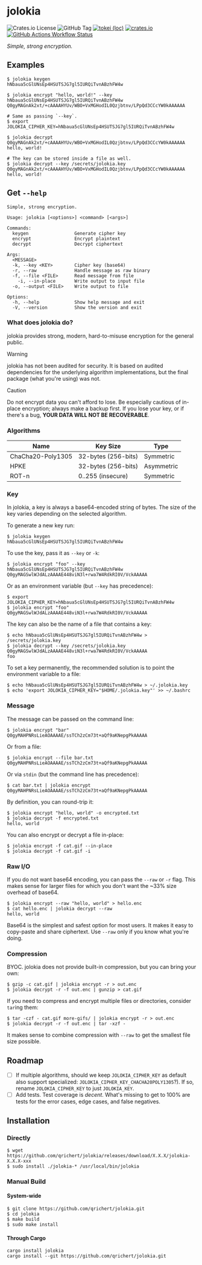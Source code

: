 # jolokia

![Crates.io License](https://img.shields.io/crates/l/jolokia)
![GitHub Tag](https://img.shields.io/github/v/tag/qrichert/jolokia?sort=semver&filter=*.*.*&label=release)
[![tokei (loc)](https://tokei.rs/b1/github/qrichert/jolokia?label=loc&style=flat)](https://github.com/XAMPPRocky/tokei)
[![crates.io](https://img.shields.io/crates/d/jolokia?logo=rust&logoColor=white&color=orange)](https://crates.io/crates/jolokia)
[![GitHub Actions Workflow Status](https://img.shields.io/github/actions/workflow/status/qrichert/jolokia/ci.yml?label=tests)](https://github.com/qrichert/jolokia/actions)

_Simple, strong encryption._

## Examples

```console
$ jolokia keygen
hNbaua5cGlUNsEp4HSUTSJG7gl5IURQiTvnABzhFW4w

$ jolokia encrypt "hello, world!" --key hNbaua5cGlUNsEp4HSUTSJG7gl5IURQiTvnABzhFW4w
Q0gyMAGnAk2xt/+cAAAAHYUv/WBO+VxMGHodIL0Qzjbtnv/LPpQd3CCcYW0kAAAAAA

# Same as passing `--key`.
$ export JOLOKIA_CIPHER_KEY=hNbaua5cGlUNsEp4HSUTSJG7gl5IURQiTvnABzhFW4w

$ jolokia decrypt Q0gyMAGnAk2xt/+cAAAAHYUv/WBO+VxMGHodIL0Qzjbtnv/LPpQd3CCcYW0kAAAAAA
hello, world!

# The key can be stored inside a file as well.
$ jolokia decrypt --key /secrets/jolokia.key Q0gyMAGnAk2xt/+cAAAAHYUv/WBO+VxMGHodIL0Qzjbtnv/LPpQd3CCcYW0kAAAAAA
hello, world!
```

## Get `--help`

```
Simple, strong encryption.

Usage: jolokia [<options>] <command> [<args>]

Commands:
  keygen                 Generate cipher key
  encrypt                Encrypt plaintext
  decrypt                Decrypt ciphertext

Args:
  <MESSAGE>
  -k, --key <KEY>        Cipher key (base64)
  -r, --raw              Handle message as raw binary
  -f, --file <FILE>      Read message from file
    -i, --in-place       Write output to input file
  -o, --output <FILE>    Write output to file

Options:
  -h, --help             Show help message and exit
  -V, --version          Show the version and exit
```

### What does jolokia do?

jolokia provides strong, modern, hard-to-misuse encryption for the
general public.

> [!WARNING]
>
> jolokia has not been audited for security. It is based on audited
> dependencies for the underlying algorithm implementations, but the
> final package (what you're using) was not.

> [!CAUTION]
>
> Do not encrypt data you can't afford to lose. Be especially cautious
> of in-place encryption; always make a backup first. If you lose your
> key, or if there's a bug, **YOUR DATA WILL NOT BE RECOVERABLE**.

### Algorithms

| Name              | Key Size            | Type       |
| ----------------- | ------------------- | ---------- |
| ChaCha20-Poly1305 | 32-bytes (256-bits) | Symmetric  |
| HPKE              | 32-bytes (256-bits) | Asymmetric |
| ROT-n             | 0..255 (insecure)   | Symmetric  |

### Key

In jolokia, a key is always a base64-encoded string of bytes. The size
of the key varies depending on the selected algorithm.

To generate a new key run:

```console
$ jolokia keygen
hNbaua5cGlUNsEp4HSUTSJG7gl5IURQiTvnABzhFW4w
```

To use the key, pass it as `--key` or `-k`:

```console
$ jolokia encrypt "foo" --key hNbaua5cGlUNsEp4HSUTSJG7gl5IURQiTvnABzhFW4w
Q0gyMAGSwlWJdALzAAAAE448viN3l+rwa7W4RdkRI0V/VckAAAAA
```

Or as an environment variable (but `--key` has precedence):

```console
$ export JOLOKIA_CIPHER_KEY=hNbaua5cGlUNsEp4HSUTSJG7gl5IURQiTvnABzhFW4w
$ jolokia encrypt "foo"
Q0gyMAGSwlWJdALzAAAAE448viN3l+rwa7W4RdkRI0V/VckAAAAA
```

The key can also be the name of a file that contains a key:

```console
$ echo hNbaua5cGlUNsEp4HSUTSJG7gl5IURQiTvnABzhFW4w > /secrets/jolokia.key
$ jolokia decrypt --key /secrets/jolokia.key Q0gyMAGSwlWJdALzAAAAE448viN3l+rwa7W4RdkRI0V/VckAAAAA
foo
```

To set a key permanently, the recommended solution is to point the
environment variable to a file:

```console
$ echo hNbaua5cGlUNsEp4HSUTSJG7gl5IURQiTvnABzhFW4w > ~/.jolokia.key
$ echo 'export JOLOKIA_CIPHER_KEY="$HOME/.jolokia.key"' >> ~/.bashrc
```

### Message

The message can be passed on the command line:

```console
$ jolokia encrypt "bar"
Q0gyMAHPNRsLieAOAAAAE/ssTCh2zCm73t+aQf9aKNepgPkAAAAA
```

Or from a file:

```console
$ jolokia encrypt --file bar.txt
Q0gyMAHPNRsLieAOAAAAE/ssTCh2zCm73t+aQf9aKNepgPkAAAAA
```

Or via `stdin` (but the command line has precedence):

```console
$ cat bar.txt | jolokia encrypt
Q0gyMAHPNRsLieAOAAAAE/ssTCh2zCm73t+aQf9aKNepgPkAAAAA
```

By definition, you can round-trip it:

```console
$ jolokia encrypt "hello, world" -o encrypted.txt
$ jolokia decrypt -f encrypted.txt
hello, world
```

You can also encrypt or decrypt a file in-place:

```console
$ jolokia encrypt -f cat.gif --in-place
$ jolokia decrypt -f cat.gif -i
```

### Raw I/O

If you do not want base64 encoding, you can pass the `--raw` or `-r`
flag. This makes sense for larger files for which you don't want the
~33% size overhead of base64.

```console
$ jolokia encrypt --raw "hello, world" > hello.enc
$ cat hello.enc | jolokia decrypt --raw
hello, world
```

Base64 is the simplest and safest option for most users. It makes it
easy to copy-paste and share ciphertext. Use `--raw` only if you know
what you're doing.

### Compression

BYOC. jolokia does not provide built-in compression, but you can bring
your own:

```console
$ gzip -c cat.gif | jolokia encrypt -r > out.enc
$ jolokia decrypt -r -f out.enc | gunzip > cat.gif
```

If you need to compress and encrypt multiple files or directories,
consider `tar`ing them:

```console
$ tar -czf - cat.gif more-gifs/ | jolokia encrypt -r > out.enc
$ jolokia decrypt -r -f out.enc | tar -xzf -
```

It makes sense to combine compression with `--raw` to get the smallest
file size possible.

## Roadmap

- [ ] If multiple algorithms, should we keep `JOLOKIA_CIPHER_KEY` as
      default also support specialized:
      `JOLOKIA_CIPHER_KEY_CHACHA20POLY1305`?). If so, rename
      `JOLOKIA_CIPHER_KEY` to just `JOLOKIA_KEY`.
- [ ] Add tests. Test coverage is _decent_. What's missing to get to
      100% are tests for the error cases, edge cases, and false
      negatives.

## Installation

### Directly

```console
$ wget https://github.com/qrichert/jolokia/releases/download/X.X.X/jolokia-X.X.X-xxx
$ sudo install ./jolokia-* /usr/local/bin/jolokia
```

### Manual Build

#### System-wide

```console
$ git clone https://github.com/qrichert/jolokia.git
$ cd jolokia
$ make build
$ sudo make install
```

#### Through Cargo

```shell
cargo install jolokia
cargo install --git https://github.com/qrichert/jolokia.git
```
